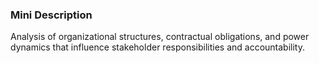 ### Mini Description

Analysis of organizational structures, contractual obligations, and power dynamics that influence stakeholder responsibilities and accountability.

